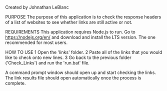 Created by Johnathan LeBlanc

PURPOSE
The purpose of this application is to check the response headers of a list of websites to see whether links are still active or not.

REQUIREMENTS
This application requires Node.js to run.
Go to https://nodejs.org/en/ and download and install the LTS version. The one recommended for most users.

HOW TO USE
1   Open the 'links' folder.
2   Paste all of the links that you would like to check onto new lines.
3   Go back to the previous folder ('Check_Links') and run the 'run.bat' file.

A command prompt window should open up and start checking the links.
The link results file should open automatically once the process is complete.